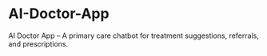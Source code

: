 # AI-Doctor-App
AI Doctor App – A primary care chatbot for treatment suggestions, referrals, and prescriptions.
